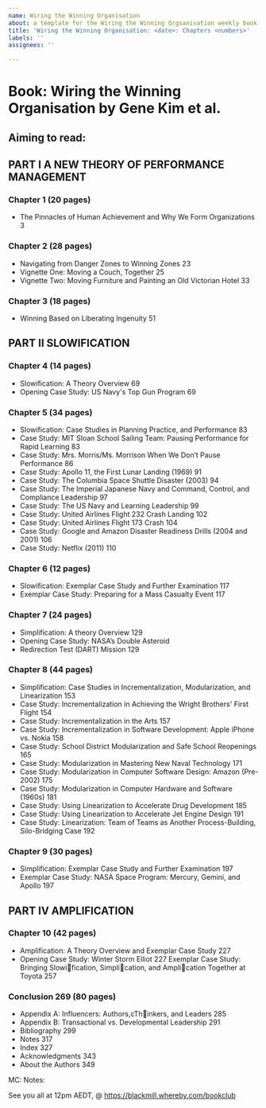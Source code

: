 ```yaml
---
name: Wiring the Winning Organisation
about: a template for the Wiring the Winning Orgsanisation weekly book session
title: 'Wiring the Winning Organisation: <date>: Chapters <numbers>'
labels: ''
assignees: ''

---
```


# Book: Wiring the Winning Organisation by Gene Kim et al.

## Aiming to read:

## PART I A NEW THEORY OF PERFORMANCE MANAGEMENT
### Chapter 1 (20 pages)
- The Pinnacles of Human Achievement and Why We Form Organizations 3
### Chapter 2 (28 pages)
- Navigating from Danger Zones to Winning Zones 23
- Vignette One: Moving a Couch, Together 25
- Vignette Two: Moving Furniture and Painting an Old Victorian Hotel 33
### Chapter 3 (18 pages)
- Winning Based on Liberating Ingenuity 51
## PART II SLOWIFICATION
### Chapter 4 (14 pages)
- Slowification: A Theory Overview 69
- Opening Case Study: US Navy's Top Gun Program 69
### Chapter 5 (34 pages)
- Slowification: Case Studies in Planning Practice, and Performance 83
- Case Study: MIT Sloan School Sailing Team: Pausing Performance for Rapid Learning 83
- Case Study: Mrs. Morris/Ms. Morrison When We Don’t Pause Performance 86
- Case Study: Apollo 11, the First Lunar Landing (1969) 91
- Case Study: The Columbia Space Shuttle Disaster (2003) 94
- Case Study: The Imperial Japanese Navy and Command, Control, and Compliance Leadership 97
- Case Study: The US Navy and Learning Leadership 99
- Case Study: United Airlines Flight 232 Crash Landing 102
- Case Study: United Airlines Flight 173 Crash 104
- Case Study: Google and Amazon Disaster Readiness Drills (2004 and 2001) 106
- Case Study: Netflix (2011) 110
### Chapter 6 (12 pages)
- Slowification: Exemplar Case Study and Further Examination 117
- Exemplar Case Study: Preparing for a Mass Casualty Event 117
### Chapter 7 (24 pages)
- Simplification: A theory Overview 129
- Opening Case Study: NASA’s Double Asteroid
- Redirection Test (DART) Mission 129
### Chapter 8 (44 pages)
- Simplification: Case Studies in Incrementalization, Modularization, and Linearization 153
- Case Study: Incrementalization in Achieving the Wright Brothers' First Flight 154
- Case Study: Incrementalization in the Arts 157
- Case Study: Incrementalization in Software Development: Apple iPhone vs. Nokia 158
- Case Study: School District Modularization and Safe School Reopenings 165
- Case Study: Modularization in Mastering New Naval Technology 171
- Case Study: Modularization in Computer Software Design: Amazon (Pre-2002) 175
- Case Study: Modularization in Computer Hardware and Software (1960s) 181
- Case Study: Using Linearization to Accelerate Drug Development 185
- Case Study: Using Linearization to Accelerate Jet Engine Design 191
- Case Study: Linearization: Team of Teams as Another Process-Building, Silo-Bridging Case 192 
### Chapter 9 (30 pages)
- Simplification: Exemplar Case Study and Further Examination 197
- Exemplar Case Study: NASA Space Program: Mercury, Gemini, and Apollo 197
## PART IV AMPLIFICATION
### Chapter 10 (42 pages)
- Amplification: A Theory Overview and Exemplar Case Study 227
- Opening Case Study: Winter Storm Elliot 227
Exemplar Case Study: Bringing Slowification, Simplication, and Amplication Together at Toyota 257
###  Conclusion 269 (80 pages)
- Appendix A: Influencers: Authors,cThinkers, and Leaders 285
- Appendix B: Transactional vs. Developmental Leadership 291
- Bibliography 299
- Notes 317
- Index 327
- Acknowledgments 343
- About the Authors 349

MC: 
Notes: 

See you all at 12pm AEDT, <date> @ https://blackmill.whereby.com/bookclub
